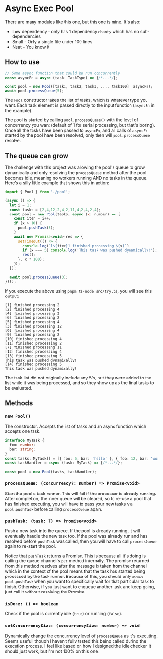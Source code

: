 # Async Exec Pool

There are many modules like this one, but this one is mine. It's also:
- Low dependency - only has 1 dependency `chanty` which has no sub-dependencies
- Small - Only a single file under 100 lines
- Neat - You know it

## How to use

```TypeScript
// Some async function that could be run concurrently
const asyncFn = async (task: TaskType) => {/*...*/};

const pool = new Pool([task1, task2, task3, ..., task100], asyncFn);
await pool.processQueue(5);
```

The `Pool` constructor takes the list of tasks, which is whatever type you want. Each task element is passed directly to the input function (`asyncFn` in the example).

The pool is started by calling `pool.processQueue()` with the level of concurrency you want (default of 1 for serial processing, but that's boring). Once all the tasks have been passed to `asyncFn`, and all calls of `asyncFn` started by the pool have been resolved, only then will `pool.processQueue` resolve.

## The queue can grow

The challenge with this project was allowing the pool's queue to grow dynamically and only resolving the `processQueue` method after the pool becomes idle, meaning no workers running AND no tasks in the queue. Here's a silly little example that shows this in action:

```JavaScript
import { Pool } from './pool';

(async () => {
  let i = 1;
  const tasks = [2,4,12,2,4,2,11,4,2,4,2,4];
  const pool = new Pool(tasks, async (x: number) => {
    const iter = i++;
    if (x > 10) {
      pool.pushTask(5);
    }
    await new Promise<void>(res => {
      setTimeout(() => {
        console.log(`[${iter}] finished processing ${x}`);
        if (x === 5) console.log('This task was pushed dynamically!');
        res();
      }, x * 100);
    });
  });

  await pool.processQueue(3);
})();
```

If you execute the above using `pnpm ts-node src/try.ts`, you will see this output:
```
[1] finished processing 2
[2] finished processing 4
[4] finished processing 2
[6] finished processing 2
[5] finished processing 4
[3] finished processing 12
[8] finished processing 4
[9] finished processing 2
[10] finished processing 4
[11] finished processing 2
[7] finished processing 11
[12] finished processing 4
[13] finished processing 5
This task was pushed dynamically!
[14] finished processing 5
This task was pushed dynamically!
```

The task list did not originally include any 5's, but they were added to the list while it was being processed, and so they show up as the final tasks to be evaluated.

## Methods

### `new Pool()`

The constructor. Accepts the list of tasks and an async function which accepts one task.

```TypeScript
interface MyTask {
  foo: number;
  bar: string;
}
const tasks: MyTask[] = [{ foo: 5, bar: 'hello' }, { foo: 12, bar: 'world' }];
const taskHandler = async (task: MyTask) => {/*...*/};

const pool = new Pool(tasks, taskHandler);
```

### `processQueue: (concurrency?: number) => Promise<void>`

Start the pool's task runner. This will fail if the processor is already running. After completion, the inner queue will be cleared, so to re-use a pool that has finished executing, you will have to pass your new tasks via `pool.pushTask` before calling `processQueue` again.

### `pushTask: (task: T) => Promise<void>`

Push a new task into the queue. If the pool is already running, it will eventually handle the new task too. If the pool was already run and has resolved before `pushTask` was called, then you will have to call `processQueue` again to re-start the pool.

Notice that `pushTask` returns a Promise. This is because all it's doing is calling the queue channel's `put` method internally. The promise returned from this method resolves after the message is taken from the channel, which in the context of the pool means that the task has started being processed by the task runner. Because of this, you should only `await pool.pushTask` when you want to specifically wait for that particular task to finish. Otherwise, if you just want to enqueue another task and keep going, just call it without resolving the Promise.

### `isDone: () => boolean`

Check if the pool is currently idle (`true`) or running (`false`).

### `setConcurrencySize: (concurrencySize: number) => void`

Dynamically change the concurrency level of `processQueue` as it's executing. Seems useful, though I haven't fully tested this being called during the execution process. I feel like based on how I designed the idle checker, it should just work, but I'm not 100% on this one.
